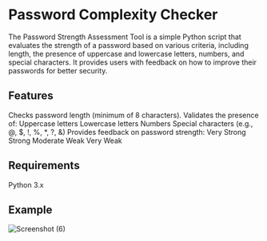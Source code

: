 # Password Complexity Checker
The Password Strength Assessment Tool is a simple Python script that evaluates the strength of a password based on various criteria, including length, the presence of uppercase and lowercase letters, numbers, and special characters. It provides users with feedback on how to improve their passwords for better security.

## Features
Checks password length (minimum of 8 characters).
Validates the presence of:
Uppercase letters
Lowercase letters
Numbers
Special characters (e.g., @, $, !, %, *, ?, &)
Provides feedback on password strength:
Very Strong
Strong
Moderate
Weak
Very Weak
## Requirements
Python 3.x
## Example
![Screenshot (6)](https://github.com/user-attachments/assets/3507fadc-427d-42b5-843c-fbc9d6a8eb32)
